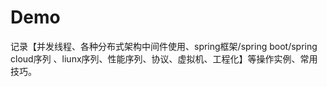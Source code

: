 # Demo
记录【并发线程、各种分布式架构中间件使用、spring框架/spring boot/spring cloud序列 、liunx序列、性能序列、协议、虚拟机、工程化】等操作实例、常用技巧。
